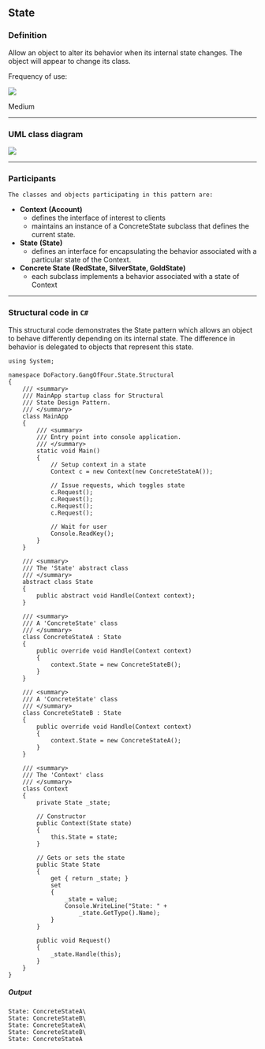 ## State

### Definition

Allow an object to alter its behavior when its internal state changes. The object will appear to change its class.

Frequency of use:

![](https://www.dofactory.com/images/patterns/use_medium.jpg)

Medium

* * *

### UML class diagram

![](https://www.dofactory.com/images/diagrams/net/state.gif)

* * *

### Participants

    The classes and objects participating in this pattern are:

-   **Context**  **(Account)**
    -   defines the interface of interest to clients
    -   maintains an instance of a ConcreteState subclass that defines the current state.
-   **State**  **(State)**
    -   defines an interface for encapsulating the behavior associated with a particular state of the Context.
-   **Concrete State**  **(RedState, SilverState, GoldState)**
    -   each subclass implements a behavior associated with a state of Context

* * *

### Structural code in `C#`

This structural code demonstrates the State pattern which allows an object to behave differently depending on its internal state. The difference in behavior is delegated to objects that represent this state.

    using System;

    namespace DoFactory.GangOfFour.State.Structural
    {
        /// <summary>
        /// MainApp startup class for Structural
        /// State Design Pattern.
        /// </summary>
        class MainApp
        {
            /// <summary>
            /// Entry point into console application.
            /// </summary>
            static void Main()
            {
                // Setup context in a state
                Context c = new Context(new ConcreteStateA());

                // Issue requests, which toggles state
                c.Request();
                c.Request();
                c.Request();
                c.Request();

                // Wait for user
                Console.ReadKey();
            }
        }

        /// <summary>
        /// The 'State' abstract class
        /// </summary>
        abstract class State
        {
            public abstract void Handle(Context context);
        }

        /// <summary>
        /// A 'ConcreteState' class
        /// </summary>
        class ConcreteStateA : State
        {
            public override void Handle(Context context)
            {
                context.State = new ConcreteStateB();
            }
        }

        /// <summary>
        /// A 'ConcreteState' class
        /// </summary>
        class ConcreteStateB : State
        {
            public override void Handle(Context context)
            {
                context.State = new ConcreteStateA();
            }
        }

        /// <summary>
        /// The 'Context' class
        /// </summary>
        class Context
        {
            private State _state;

            // Constructor
            public Context(State state)
            {
                this.State = state;
            }

            // Gets or sets the state
            public State State
            {
                get { return _state; }
                set
                {
                    _state = value;
                    Console.WriteLine("State: " +
                        _state.GetType().Name);
                }
            }

            public void Request()
            {
                _state.Handle(this);
            }
        }
    }

##### Output

    State: ConcreteStateA\
    State: ConcreteStateB\
    State: ConcreteStateA\
    State: ConcreteStateB\
    State: ConcreteStateA
